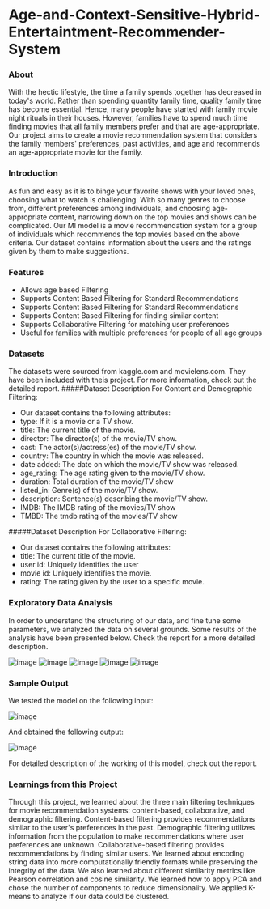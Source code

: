 # Age-and-Context-Sensitive-Hybrid-Entertaintment-Recommender-System
                                                                                
### About
With the hectic lifestyle, the time a family spends together has decreased
in today's world. Rather than spending quantity family time, quality family
time has become essential. Hence, many people have started with family
movie night rituals in their houses. However, families have to spend much
time finding movies that all family members prefer and that are
age-appropriate. Our project aims to create a movie recommendation
system that considers the family members' preferences, past activities,
and age and recommends an age-appropriate movie for the family.
### Introduction
As fun and easy as it is to binge your favorite shows with your loved ones,
choosing what to watch is challenging. With so many genres to choose
from, different preferences among individuals, and choosing
age-appropriate content, narrowing down on the top movies and shows
can be complicated.
Our Ml model is a movie recommendation system for a group of
individuals which recommends the top movies based on the above
criteria. Our dataset contains information about the users and the ratings
given by them to make suggestions.

### Features

- Allows age based Filtering
- Supports Content Based Filtering for Standard Recommendations
- Supports Content Based Filtering for Standard Recommendations
- Supports Content Based Filtering for finding similar content
- Supports Collaborative Filtering for matching user preferences
- Useful for families with multiple preferences for people of all age groups

### Datasets
The datasets were sourced from kaggle.com and movielens.com. They have been included with theis project. For more information, check out the detailed report.
#####Dataset Description For Content and Demographic Filtering:
- Our dataset contains the following attributes:
 -  type: If it is a movie or a TV show.
 -  title: The current title of the movie.
 - director: The director(s) of the movie/TV show.
 - cast: The actor(s)/actress(es) of the movie/TV show.
 -  country: The country in which the movie was released.
 - date added: The date on which the movie/TV show was released.
 -  age_rating: The age rating given to the movie/TV show.
 - duration: Total duration of the movie/TV show
 - listed_in: Genre(s) of the movie/TV show.
 - description: Sentence(s) describing the movie/TV show.
 - IMDB: The IMDB rating of the movies/TV show
 - TMBD: The tmdb rating of the movies/TV show
 
#####Dataset Description For Collaborative Filtering:
- Our dataset contains the following attributes:
 - title: The current title of the movie.
 - user id: Uniquely identifies the user
 - movie id: Uniquely identifies the movie.
 - rating: The rating given by the user to a specific movie.

### Exploratory Data Analysis
In order to understand the structuring of our data, and fine tune some parameters, we analyzed the data on several grounds. Some results of the analysis have been presented below. Check the report for a more detailed description.

![image](https://user-images.githubusercontent.com/88545875/205520998-9ab23977-eeef-4a9d-b9c5-3fd1f730948b.png)
![image](https://user-images.githubusercontent.com/88545875/205521048-198b3a08-0fc8-40e3-8ad9-6e1dab0e411f.png)
![image](https://user-images.githubusercontent.com/88545875/205521076-694c67be-330f-4c3f-aa8a-aa3d2dfa2cf3.png)
![image](https://user-images.githubusercontent.com/88545875/205521116-2787e755-b5aa-4cae-8b39-4da05a80a5a3.png)
![image](https://user-images.githubusercontent.com/88545875/205521136-15011862-8cd4-40cc-b540-212a1f7cdabe.png)

### Sample Output
We tested the model on the following input:

![image](https://user-images.githubusercontent.com/88545875/205521629-19ec17a2-6af5-4c2d-bef8-68f56351a766.png)

And obtained the following output: 

![image](https://user-images.githubusercontent.com/88545875/205521582-2eacca24-0dbb-4bde-ab5a-e170a52ff6dd.png)

For detailed description of the working of this model, check out the report.

### Learnings from this Project

Through this project, we learned about the three main filtering
techniques for movie recommendation systems: content-based,
collaborative, and demographic filtering. Content-based filtering provides
recommendations similar to the user's preferences in the past.
Demographic filtering utilizes information from the population to make
recommendations where user preferences are unknown.
Collaborative-based filtering provides recommendations by finding
similar users. We learned about encoding string data into more
computationally friendly formats while preserving the integrity of the
data. We also learned about different similarity metrics like Pearson
correlation and cosine similarity. We learned how to apply PCA and chose
the number of components to reduce dimensionality. We applied K-means
to analyze if our data could be clustered.

